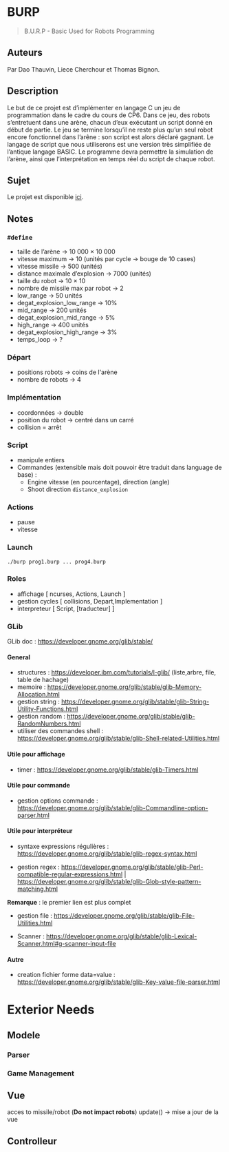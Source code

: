 
# BURP

> B.U.R.P - Basic Used for Robots Programming

## Auteurs

Par Dao Thauvin, Liece Cherchour et Thomas Bignon.

## Description

Le but de ce projet est d’implémenter en langage C un jeu de programmation dans le cadre du cours de CP6. Dans ce jeu, des robots s’entretuent dans une arène, chacun d’eux exécutant un script donné en début de partie. Le jeu se termine lorsqu’il ne reste plus qu’un seul robot encore fonctionnel dans l’arêne : son script est alors déclaré gagnant. Le langage de script que nous utiliserons est une version très simplifiée de l’antique langage BASIC. Le programme devra permettre la simulation de l’arène, ainsi que l’interprétation en temps réel du script de chaque robot.

## Sujet

Le projet est disponible [ici](docs/sujet_1.0.pdf).

## Notes

### `#define`

- taille de l’arène -> 10 000 × 10 000
- vitesse maximum -> 10 (unités par cycle -> bouge de 10 cases)
- vitesse missile -> 500 (unités)
- distance maximale d’explosion -> 7000 (unités)
- taille du robot -> 10 × 10
- nombre de missile max par robot -> 2
- low_range -> 50 unités
- degat_explosion_low_range -> 10%
- mid_range -> 200 unités
- degat_explosion_mid_range -> 5%
- high_range -> 400 unités
- degat_explosion_high_range -> 3%
- temps_loop -> ?

### Départ

- positions robots -> coins de l'arène
- nombre de robots -> 4

### Implémentation

- coordonnées -> double
- position du robot -> centré dans un carré
- collision = arrêt

### Script

- manipule entiers
- Commandes (extensible mais doit pouvoir être traduit dans language de base) :
	- Engine vitesse (en pourcentage), direction (angle)
    - Shoot direction `distance_explosion`

### Actions

- pause
- vitesse

### Launch

	./burp prog1.burp ... prog4.burp

### Roles

- affichage [ ncurses, Actions, Launch ]
- gestion cycles [ collisions, Depart,Implementation ]
- interpreteur [ Script, [traducteur] ]

### GLib

GLib doc : https://developer.gnome.org/glib/stable/

#### General

- structures : https://developer.ibm.com/tutorials/l-glib/ (liste,arbre, file, table de hachage)
- memoire : https://developer.gnome.org/glib/stable/glib-Memory-Allocation.html
- gestion string : https://developer.gnome.org/glib/stable/glib-String-Utility-Functions.html
- gestion random : https://developer.gnome.org/glib/stable/glib-RandomNumbers.html
- utiliser des commandes shell : https://developer.gnome.org/glib/stable/glib-Shell-related-Utilities.html

#### Utile pour affichage

- timer : https://developer.gnome.org/glib/stable/glib-Timers.html

#### Utile pour commande

- gestion options commande : https://developer.gnome.org/glib/stable/glib-Commandline-option-parser.html

#### Utile pour interpréteur

- syntaxe expressions régulières : https://developer.gnome.org/glib/stable/glib-regex-syntax.html

- gestion regex : https://developer.gnome.org/glib/stable/glib-Perl-compatible-regular-expressions.html | https://developer.gnome.org/glib/stable/glib-Glob-style-pattern-matching.html

**Remarque** : le premier lien est plus complet

- gestion file : https://developer.gnome.org/glib/stable/glib-File-Utilities.html

- Scanner : https://developer.gnome.org/glib/stable/glib-Lexical-Scanner.html#g-scanner-input-file

#### Autre

- creation fichier forme data=value : https://developer.gnome.org/glib/stable/glib-Key-value-file-parser.html

# Exterior Needs
## Modele
### Parser

### Game Management

## Vue
acces to missile/robot (**Do not impact robots**)
update() -> mise a jour de la vue

## Controlleur
